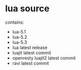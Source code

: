 # lua source

contains:

* lua-5.1
* lua-5.2
* lua-5.3
* lua latest release
* luajit latest commit
* openresty luajit2 latest commit
* ravi latest commit
